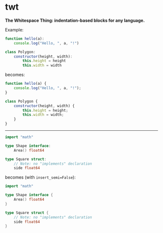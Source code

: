 twt
====

**The Whitespace Thing: indentation-based blocks for any language.**

Example:

```js
function hello(a):
    console.log("Hello, ", a, "!")

class Polygon:
    constructor(height, width):
        this.height = height
        this.width = width
```

becomes:

```js
function hello(a) {
    console.log("Hello, ", a, "!");
}

class Polygon {
    constructor(height, width) {
        this.height = height;
        this.width = width;
    }
}
```

---

```go
import "math"

type Shape interface:
    Area() float64

type Square struct:
    // Note: no "implements" declaration
    side float64
```

becomes (with `insert_semi=False`):

```go
import "math"

type Shape interface {
    Area() float64
}

type Square struct {
    // Note: no "implements" declaration
    side float64
}
```
